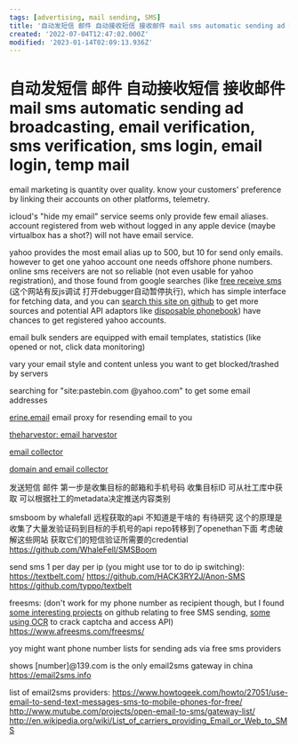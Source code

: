 ```yaml
---
tags: [advertising, mail sending, SMS]
title: '自动发短信 邮件 自动接收短信 接收邮件 mail sms automatic sending ad broadcasting, email verification, sms verification, sms login, email login, temp mail'
created: '2022-07-04T12:47:02.000Z'
modified: '2023-01-14T02:09:13.936Z'
---
```


# 自动发短信 邮件 自动接收短信 接收邮件 mail sms automatic sending ad broadcasting, email verification, sms verification, sms login, email login, temp mail

email marketing is quantity over quality. know your customers' preference by linking their accounts on other platforms, telemetry.

icloud's "hide my email" service seems only provide few email aliases. account registered from web without logged in any apple device (maybe virtualbox has a shot?) will not have email service.

yahoo provides the most email alias up to 500, but 10 for send only emails. however to get one yahoo account one needs offshore phone numbers. online sms receivers are not so reliable (not even usable for yahoo registration), and those found from google searches (like [free receive sms](https://www.freereceivesms.com/) (这个网站有反js调试 打开debugger自动暂停执行), which has simple interface for fetching data, and you can [search this site on github](https://github.com/search?q=freereceivesms.com&type=code) to get more sources and potential API adaptors like [disposable phonebook](https://github.com/anroots/disposable-phonebook/blob/769bc2b23071ba4c854a00a5012cf5c2b7a2036f/dphonebook/lib/providers/free_receive_sms_com.py)) have chances to get registered yahoo accounts.

email bulk senders are equipped with email templates, statistics (like opened or not, click data monitoring)

vary your email style and content unless you want to get blocked/trashed by servers

searching for "site:pastebin.com @yahoo.com" to get some email addresses

[erine.email](https://erine.email) email proxy for resending email to you

[theharvestor: email harvestor](https://awesomeopensource.com/project/laramies/theHarvester)

[email collector](https://awesomeopensource.com/project/Taonn/EmailAll)

[domain and email collector](https://awesomeopensource.com/project/bit4woo/teemo)

发送短信 邮件 第一步是收集目标的邮箱和手机号码 收集目标ID 可从社工库中获取 可以根据社工的metadata决定推送内容类别

smsboom by whalefall 远程获取的api 不知道是干啥的 有待研究
这个的原理是收集了大量发验证码到目标的手机号的api
repo转移到了openethan下面
考虑破解这些网站 获取它们的短信验证所需要的credential
https://github.com/WhaleFell/SMSBoom

send sms 1 per day per ip (you might use tor to do ip switching):
https://textbelt.com/
https://github.com/HACK3RY2J/Anon-SMS
https://github.com/typpo/textbelt

freesms: (don't work for my phone number as recipient though, but I found [some interesting projects](https://github.com/search?q=afreesms.com&type=code) on github relating to free SMS sending, [some using OCR](https://github.com/seadog007/FreeSMS-OCR) to crack captcha and access API)
https://www.afreesms.com/freesms/

yoy might want phone number lists for sending ads via free sms providers

shows [number]@139.com is the only email2sms gateway in china
https://email2sms.info

list of email2sms providers:
https://www.howtogeek.com/howto/27051/use-email-to-send-text-messages-sms-to-mobile-phones-for-free/
http://www.mutube.com/projects/open-email-to-sms/gateway-list/
http://en.wikipedia.org/wiki/List_of_carriers_providing_Email_or_Web_to_SMS
